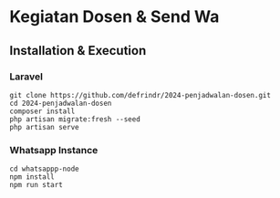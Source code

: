 # Kegiatan Dosen & Send Wa


## Installation & Execution

### Laravel
```
git clone https://github.com/defrindr/2024-penjadwalan-dosen.git
cd 2024-penjadwalan-dosen
composer install
php artisan migrate:fresh --seed
php artisan serve
```
### Whatsapp Instance
```
cd whatsappp-node
npm install
npm run start
```